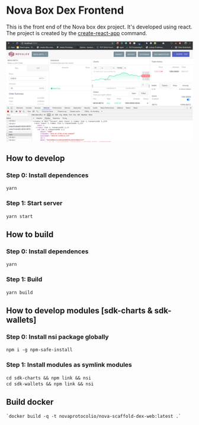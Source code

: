 # Nova Box Dex Frontend

This is the front end of the Nova box dex project. It's developed using react. The project is created by the [create-react-app](https://github.com/facebook/create-react-app) command.

![frontend](assets/frontend.png)

## How to develop

### Step 0: Install dependences

	yarn

### Step 1: Start server

	yarn start

## How to build

### Step 0: Install dependences

	yarn

### Step 1: Build

	yarn build

## How to develop modules [sdk-charts & sdk-wallets]

### Step 0: Install nsi package globally

	npm i -g npm-safe-install

### Step 1: Install modules as symlink modules	

	cd sdk-charts && npm link && nsi
	cd sdk-wallets && npm link && nsi

## Build docker

	`docker build -q -t novaprotocolio/nova-scaffold-dex-web:latest .`

